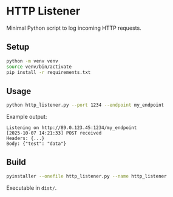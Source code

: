 # HTTP Listener

Minimal Python script to log incoming HTTP requests.

## Setup
```bash
python -m venv venv
source venv/bin/activate
pip install -r requirements.txt
```

## Usage

```bash
python http_listener.py --port 1234 --endpoint my_endpoint
```

Example output:

```
Listening on http://89.0.123.45:1234/my_endpoint
[2025-10-07 14:21:33] POST received
Headers: {...}
Body: {"test": "data"}
```

## Build

```bash
pyinstaller --onefile http_listener.py --name http_listener
```

Executable in `dist/`.
